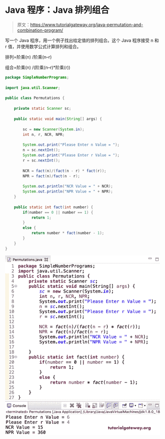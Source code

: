 # Java 程序：Java 排列组合

> 原文：<https://www.tutorialgateway.org/java-permutation-and-combination-program/>

写一个 Java 程序，用一个例子找出给定值的排列组合。这个 Java 程序接受 n 和 r 值，并使用数学公式计算排列和组合。

排列=阶乘(n) /阶乘(n–r)

组合=阶乘(n) /(阶乘(n–r)*阶乘(r))

```java
package SimpleNumberPrograms;

import java.util.Scanner;

public class Permutations {

	private static Scanner sc;

	public static void main(String[] args) {

		sc = new Scanner(System.in);
		int n, r, NCR, NPR;

		System.out.print("Please Enter n Value = ");
		n = sc.nextInt();
		System.out.print("Please Enter r Value = ");
		r = sc.nextInt();

		NCR = fact(n)/(fact(n - r) * fact(r));
		NPR = fact(n)/fact(n - r);

		System.out.println("NCR Value = " + NCR);
		System.out.println("NPR Value = " + NPR);
	}

	public static int fact(int number) {
		if(number == 0 || number == 1) {
			return 1;
		}
		else {
			return number * fact(number - 1);
		}
	}
}
```

![Java Permutation and Combination Program 1](img/26ddd3543f55b37fa9105e4412cc90de.png)
